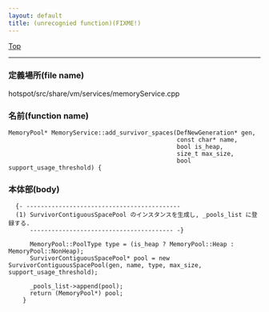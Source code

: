 ```yaml
---
layout: default
title: (unrecognied function)(FIXME!)
---
```

[Top](../index.html)

--- 
### 定義場所(file name)
hotspot/src/share/vm/services/memoryService.cpp

### 名前(function name)
```
MemoryPool* MemoryService::add_survivor_spaces(DefNewGeneration* gen,
                                               const char* name,
                                               bool is_heap,
                                               size_t max_size,
                                               bool support_usage_threshold) {
```

### 本体部(body)
```
  {- -------------------------------------------
  (1) SurvivorContiguousSpacePool のインスタンスを生成し, _pools_list に登録する.
      ---------------------------------------- -}

	  MemoryPool::PoolType type = (is_heap ? MemoryPool::Heap : MemoryPool::NonHeap);
	  SurvivorContiguousSpacePool* pool = new SurvivorContiguousSpacePool(gen, name, type, max_size, support_usage_threshold);
	
	  _pools_list->append(pool);
	  return (MemoryPool*) pool;
	}
	
```


